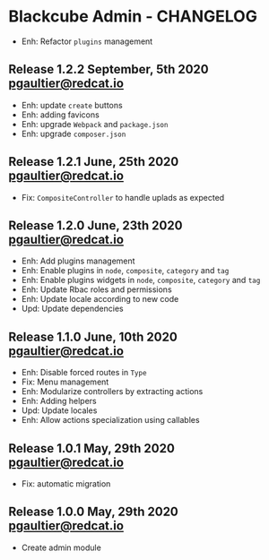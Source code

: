Blackcube Admin - CHANGELOG 
===========================

 * Enh: Refactor `plugins` management

Release 1.2.2 September, 5th 2020 <pgaultier@redcat.io>
-------------------------------------------------------

 * Enh: update `create` buttons
 * Enh: adding favicons
 * Enh: upgrade `Webpack` and `package.json`
 * Enh: upgrade `composer.json`
 
Release 1.2.1 June, 25th 2020 <pgaultier@redcat.io>
---------------------------------------------------

 * Fix: `CompositeController` to handle uplads as expected

Release 1.2.0 June, 23th 2020 <pgaultier@redcat.io>
---------------------------------------------------

 * Enh: Add plugins management
 * Enh: Enable plugins in `node`, `composite`, `category` and `tag`
 * Enh: Enable plugins widgets in `node`, `composite`, `category` and `tag`
 * Enh: Update Rbac roles and permissions
 * Enh: Update locale according to new code
 * Upd: Update dependencies
 
Release 1.1.0 June, 10th 2020 <pgaultier@redcat.io>
---------------------------------------------------

 * Enh: Disable forced routes in `Type`
 * Fix: Menu management
 * Enh: Modularize controllers by extracting actions
 * Enh: Adding helpers
 * Upd: Update locales
 * Enh: Allow actions specialization using callables
 
Release 1.0.1 May, 29th 2020 <pgaultier@redcat.io>
--------------------------------------------------

 * Fix: automatic migration

Release 1.0.0 May, 29th 2020 <pgaultier@redcat.io>
--------------------------------------------------

 * Create admin module
